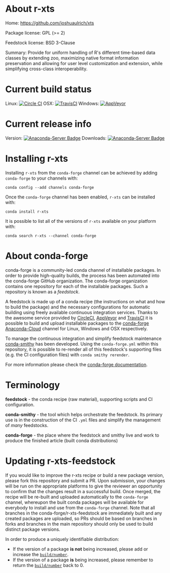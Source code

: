 About r-xts
===========

Home: https://github.com/joshuaulrich/xts

Package license: GPL (>= 2)

Feedstock license: BSD 3-Clause

Summary: Provide for uniform handling of R's different time-based data classes by extending zoo, maximizing native format information preservation and allowing for user level customization and extension, while simplifying cross-class interoperability.



Current build status
====================

Linux: [![Circle CI](https://circleci.com/gh/conda-forge/r-xts-feedstock.svg?style=shield)](https://circleci.com/gh/conda-forge/r-xts-feedstock)
OSX: [![TravisCI](https://travis-ci.org/conda-forge/r-xts-feedstock.svg?branch=master)](https://travis-ci.org/conda-forge/r-xts-feedstock)
Windows: [![AppVeyor](https://ci.appveyor.com/api/projects/status/github/conda-forge/r-xts-feedstock?svg=True)](https://ci.appveyor.com/project/conda-forge/r-xts-feedstock/branch/master)

Current release info
====================
Version: [![Anaconda-Server Badge](https://anaconda.org/conda-forge/r-xts/badges/version.svg)](https://anaconda.org/conda-forge/r-xts)
Downloads: [![Anaconda-Server Badge](https://anaconda.org/conda-forge/r-xts/badges/downloads.svg)](https://anaconda.org/conda-forge/r-xts)

Installing r-xts
================

Installing `r-xts` from the `conda-forge` channel can be achieved by adding `conda-forge` to your channels with:

```
conda config --add channels conda-forge
```

Once the `conda-forge` channel has been enabled, `r-xts` can be installed with:

```
conda install r-xts
```

It is possible to list all of the versions of `r-xts` available on your platform with:

```
conda search r-xts --channel conda-forge
```


About conda-forge
=================

conda-forge is a community-led conda channel of installable packages.
In order to provide high-quality builds, the process has been automated into the
conda-forge GitHub organization. The conda-forge organization contains one repository
for each of the installable packages. Such a repository is known as a *feedstock*.

A feedstock is made up of a conda recipe (the instructions on what and how to build
the package) and the necessary configurations for automatic building using freely
available continuous integration services. Thanks to the awesome service provided by
[CircleCI](https://circleci.com/), [AppVeyor](http://www.appveyor.com/)
and [TravisCI](https://travis-ci.org/) it is possible to build and upload installable
packages to the [conda-forge](https://anaconda.org/conda-forge)
[Anaconda-Cloud](http://docs.anaconda.org/) channel for Linux, Windows and OSX respectively.

To manage the continuous integration and simplify feedstock maintenance
[conda-smithy](http://github.com/conda-forge/conda-smithy) has been developed.
Using the ``conda-forge.yml`` within this repository, it is possible to re-render all of
this feedstock's supporting files (e.g. the CI configuration files) with ``conda smithy rerender``.

For more information please check the [conda-forge documentation](https://conda-forge.org/docs/).

Terminology
===========

**feedstock** - the conda recipe (raw material), supporting scripts and CI configuration.

**conda-smithy** - the tool which helps orchestrate the feedstock.
                   Its primary use is in the construction of the CI ``.yml`` files
                   and simplify the management of *many* feedstocks.

**conda-forge** - the place where the feedstock and smithy live and work to
                  produce the finished article (built conda distributions)


Updating r-xts-feedstock
========================

If you would like to improve the r-xts recipe or build a new
package version, please fork this repository and submit a PR. Upon submission,
your changes will be run on the appropriate platforms to give the reviewer an
opportunity to confirm that the changes result in a successful build. Once
merged, the recipe will be re-built and uploaded automatically to the
`conda-forge` channel, whereupon the built conda packages will be available for
everybody to install and use from the `conda-forge` channel.
Note that all branches in the conda-forge/r-xts-feedstock are
immediately built and any created packages are uploaded, so PRs should be based
on branches in forks and branches in the main repository should only be used to
build distinct package versions.

In order to produce a uniquely identifiable distribution:
 * If the version of a package **is not** being increased, please add or increase
   the [``build/number``](http://conda.pydata.org/docs/building/meta-yaml.html#build-number-and-string).
 * If the version of a package **is** being increased, please remember to return
   the [``build/number``](http://conda.pydata.org/docs/building/meta-yaml.html#build-number-and-string)
   back to 0.